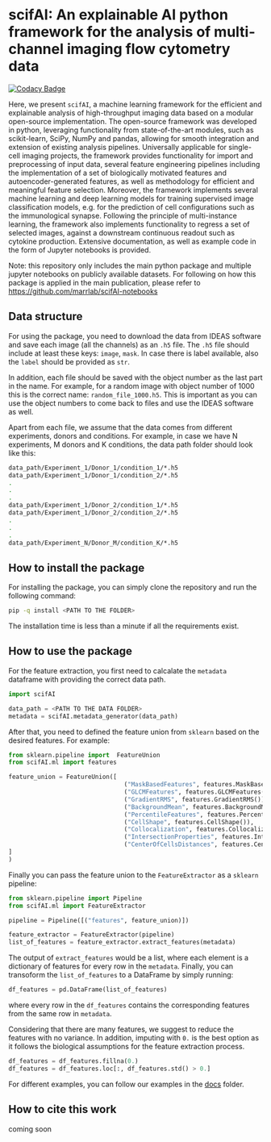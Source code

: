 # scifAI: An explainable AI python framework for the analysis of multi-channel imaging flow cytometry data

[![Codacy Badge](https://app.codacy.com/project/badge/Grade/898be58197e045a6b35f0407978088c8)](https://www.codacy.com/gh/marrlab/scifAI/dashboard)

Here, we present `scifAI`, a machine learning framework for the efficient and explainable analysis of high-throughput imaging data based on a modular open-source implementation. The open-source framework was developed in python, leveraging functionality from state-of-the-art modules, such as scikit-learn, SciPy, NumPy and pandas, allowing for smooth integration and extension of existing analysis pipelines. Universally applicable for single-cell imaging projects, the framework provides functionality for import and preprocessing of input data, several feature engineering pipelines including the implementation of a set of biologically motivated features and autoencoder-generated features, as well as methodology for efficient and meaningful feature selection. Moreover, the framework implements several machine learning and deep learning models for training supervised image classification models, e.g. for the prediction of cell configurations such as the immunological synapse. Following the principle of multi-instance learning, the framework also implements functionality to regress a set of selected images, against a downstream continuous readout such as cytokine production. Extensive documentation, as well as example code in the form of Jupyter notebooks is provided.

Note: this repository only includes the main python package and multiple jupyter notebooks on publicly available datasets. For following on how this package is applied in the main publication, please refer to https://github.com/marrlab/scifAI-notebooks 

## Data structure

For using the package, you need to download the data from IDEAS software and save each image (all the channels) as an `.h5` file. The `.h5` file should include at least these keys: `image`, `mask`. In case there is label available, also the `label` should be provided as `str`.

In addition, each file should be saved with the object number as the last part in the name. For example, for a random image with object number of 1000 this is the correct name: `random_file_1000.h5`. This is important as you can use the object numbers to come back to files and use the IDEAS software as well.

Apart from each file, we assume that the data comes from different experiments, donors and conditions. For example, in case we have N experiments, M donors and K conditions, the data path folder should look like this:

```bash
data_path/Experiment_1/Donor_1/condition_1/*.h5
data_path/Experiment_1/Donor_1/condition_2/*.h5
.
.
.
data_path/Experiment_1/Donor_2/condition_1/*.h5
data_path/Experiment_1/Donor_2/condition_2/*.h5
.
.
.
data_path/Experiment_N/Donor_M/condition_K/*.h5
```

## How to install the package

For installing the package, you can simply clone the repository and run the following command:

```bash
pip -q install <PATH TO THE FOLDER>
```

The installation time is less than a minute if all the requirements exist.

## How to use the package

For the feature extraction, you first need to calcalate the `metadata` dataframe with providing the correct data path. 

```python
import scifAI

data_path = <PATH TO THE DATA FOLDER>
metadata = scifAI.metadata_generator(data_path)
```

After that, you need to defined the feature union from `sklearn` based on the desired features. For example:

```python
from sklearn.pipeline import  FeatureUnion
from scifAI.ml import features

feature_union = FeatureUnion([
                                ("MaskBasedFeatures", features.MaskBasedFeatures()), 
                                ("GLCMFeatures", features.GLCMFeatures()),  
                                ("GradientRMS", features.GradientRMS()),  
                                ("BackgroundMean", features.BackgroundMean()), 
                                ("PercentileFeatures", features.PercentileFeatures()), 
                                ("CellShape", features.CellShape()),  
                                ("Collocalization", features.Collocalization()),    
                                ("IntersectionProperties", features.IntersectionProperties()),
                                ("CenterOfCellsDistances", features.CenterOfCellsDistances())
]
)
```

Finally you can pass the feature union to the `FeatureExtractor` as a `sklearn` pipeline:

```python
from sklearn.pipeline import Pipeline
from scifAI.ml import FeatureExtractor 

pipeline = Pipeline([("features", feature_union)])

feature_extractor = FeatureExtractor(pipeline)
list_of_features = feature_extractor.extract_features(metadata)
```
The output of `extract_features` would be a list, where each element is a dictionary of features for every row in the `metadata`. Finally, you can transoform the `list_of_features` to a DataFrame by simply running:

```python
df_features = pd.DataFrame(list_of_features)
```

where every row in the `df_features` contains the corresponding features from the same row in `metadata`. 

Considering that there are many features, we suggest to reduce the features with no variance. In addition, imputing with `0.` is the best option as it follows the biological assumptions for the feature extraction process.

```python
df_features = df_features.fillna(0.)
df_features = df_features.loc[:, df_features.std() > 0.]
```

For different examples, you can follow our examples in the [docs](docs) folder.

## How to cite this work

coming soon
